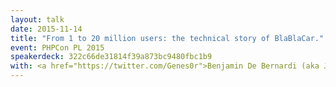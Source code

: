 ```yaml
---
layout: talk
date: 2015-11-14
title: "From 1 to 20 million users: the technical story of BlaBlaCar."
event: PHPCon PL 2015
speakerdeck: 322c66de31814f39a873bc9480fbc1b9
with: <a href="https://twitter.com/Genes0r">Benjamin De Bernardi (aka Junior)</a>
---
```

